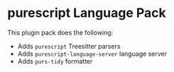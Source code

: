 # purescript Language Pack

This plugin pack does the following:

- Adds `purescript` Treesitter parsers
- Adds `purescript-language-server` language server
- Adds `purs-tidy` formatter
